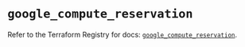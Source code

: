 # `google_compute_reservation`

Refer to the Terraform Registry for docs: [`google_compute_reservation`](https://registry.terraform.io/providers/hashicorp/google/5.31.1/docs/resources/compute_reservation).
